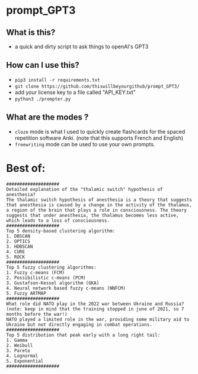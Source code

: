 # prompt_GPT3

## What is this?
* a quick and dirty script to ask things to openAI's GPT3

## How can I use this?
* `pip3 install -r requirements.txt`
* `git clone https://github.com/thiswillbeyourgithub/prompt_GPT3/`
* add your license key to a file called "API_KEY.txt"
* `python3 ./prompter.py`

## What are the modes ?
* `cloze` mode is what I used to quickly create flashcards for the spaced repetition software Anki. (note that this supports French and English)
* `freewriting` mode can be used to use your own prompts.


# Best of:
```
####################
Detailed explanation of the "thalamic switch" hypothesis of anesthesia?
The thalamic switch hypothesis of anesthesia is a theory that suggests that anesthesia is caused by a change in the activity of the thalamus, a region of the brain that plays a role in consciousness. The theory suggests that under anesthesia, the thalamus becomes less active, which leads to a loss of consciousness.
####################
Top 5 density-based clustering algorithm:
1. DBSCAN
2. OPTICS
3. HDBSCAN
4. CURE
5. ROCK
####################
Top 5 fuzzy clustering algorithms:
1. Fuzzy c-means (FCM)
2. Possibilistic c-means (PCM)
3. Gustafson-Kessel algorithm (GKA)
4. Neural network based fuzzy c-means (NNFCM)
5. Fuzzy ARTMAP
####################
What role did NATO play in the 2022 war between Ukraine and Russia? (note: keep in mind that the training stopped in june of 2021, so 7 months before the war!)
NATO played a limited role in the war, providing some military aid to Ukraine but not directly engaging in combat operations.
####################
Top 5 distribution that peak early with a long right tail:
1. Gamma
2. Weibull
3. Pareto
4. Lognormal
5. Exponential
####################
```
